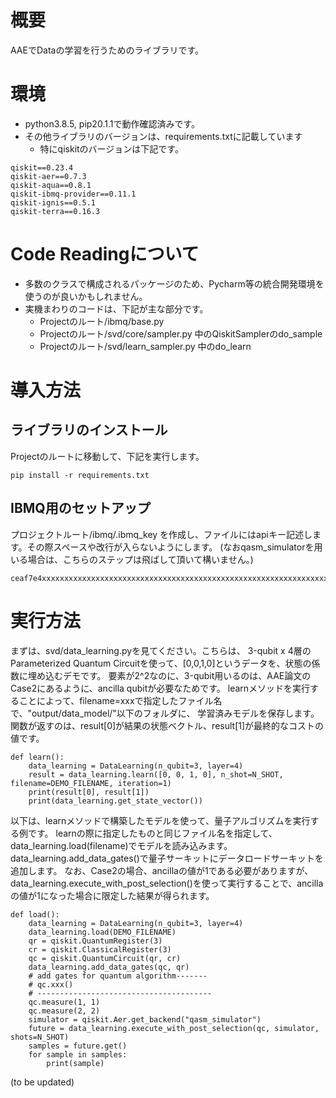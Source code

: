 # 概要
AAEでDataの学習を行うためのライブラリです。

# 環境
- python3.8.5, pip20.1.1で動作確認済みです。
- その他ライブラリのバージョンは、requirements.txtに記載しています
  - 特にqiskitのバージョンは下記です。
```
qiskit==0.23.4
qiskit-aer==0.7.3
qiskit-aqua==0.8.1
qiskit-ibmq-provider==0.11.1
qiskit-ignis==0.5.1
qiskit-terra==0.16.3
```
# Code Readingについて
- 多数のクラスで構成されるパッケージのため、Pycharm等の統合開発環境を使うのが良いかもしれません。
- 実機まわりのコードは、下記が主な部分です。
  - Projectのルート/ibmq/base.py
  - Projectのルート/svd/core/sampler.py 中のQiskitSamplerのdo_sample
  - Projectのルート/svd/learn_sampler.py 中のdo_learn

# 導入方法
## ライブラリのインストール
Projectのルートに移動して、下記を実行します。

```
pip install -r requirements.txt
```
## IBMQ用のセットアップ
プロジェクトルート/ibmq/.ibmq_key を作成し、ファイルにはapiキー記述します。その際スペースや改行が入らないようにします。
(なおqasm_simulatorを用いる場合は、こちらのステップは飛ばして頂いて構いません。)

```例)プロジェクトルート/ibmq/.ibmq_key
ceaf7e4xxxxxxxxxxxxxxxxxxxxxxxxxxxxxxxxxxxxxxxxxxxxxxxxxxxxxxxxxxxxxxxxxxxx
```

# 実行方法

まずは、svd/data_learning.pyを見てください。こちらは、
3-qubit x 4層のParameterized Quantum Circuitを使って、[0,0,1,0]というデータを、状態の係数に埋め込むデモです。
要素が2^2なのに、3-qubit用いるのは、AAE論文のCase2にあるように、ancilla qubitが必要なためです。
learnメソッドを実行することによって、filename=xxxで指定したファイル名で、"output/data_model/"以下のフォルダに、
学習済みモデルを保存します。関数が返すのは、result[0]が結果の状態ベクトル、result[1]が最終的なコストの値です。

```
def learn():
    data_learning = DataLearning(n_qubit=3, layer=4)
    result = data_learning.learn([0, 0, 1, 0], n_shot=N_SHOT, filename=DEMO_FILENAME, iteration=1)
    print(result[0], result[1])
    print(data_learning.get_state_vector())
```

以下は、learnメソッドで構築したモデルを使って、量子アルゴリズムを実行する例です。
learnの際に指定したものと同じファイル名を指定して、data_learning.load(filename)でモデルを読み込みます。
data_learning.add_data_gates()で量子サーキットにデータロードサーキットを追加します。
なお、Case2の場合、ancillaの値が1である必要がありますが、
data_learning.execute_with_post_selection()を使って実行することで、ancillaの値が1になった場合に限定した結果が得られます。

```
def load():
    data_learning = DataLearning(n_qubit=3, layer=4)
    data_learning.load(DEMO_FILENAME)
    qr = qiskit.QuantumRegister(3)
    cr = qiskit.ClassicalRegister(3)
    qc = qiskit.QuantumCircuit(qr, cr)
    data_learning.add_data_gates(qc, qr)
    # add gates for quantum algorithm-------
    # qc.xxx()
    # ---------------------------------------
    qc.measure(1, 1)
    qc.measure(2, 2)
    simulator = qiskit.Aer.get_backend("qasm_simulator")
    future = data_learning.execute_with_post_selection(qc, simulator, shots=N_SHOT)
    samples = future.get()
    for sample in samples:
        print(sample)
```
(to be updated)